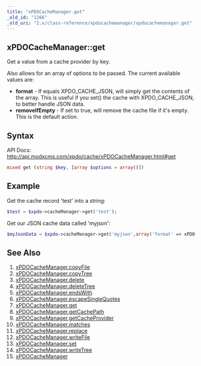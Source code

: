 ```yaml
---
title: "xPDOCacheManager.get"
_old_id: "1266"
_old_uri: "2.x/class-reference/xpdocachemanager/xpdocachemanager.get"
---
```


## xPDOCacheManager::get

Get a value from a cache provider by key.

Also allows for an array of options to be passed. The current available values are:

- **format** - If equals XPDO\_CACHE\_JSON, will simply get the contents of the array. This is useful if you set() the cache with XPDO\_CACHE\_JSON, to better handle JSON data.
- **removeIfEmpty** - If set to true, will remove the cache file if it's empty. This is the default action.

## Syntax

API Docs: <http://api.modxcms.com/xpdo/cache/xPDOCacheManager.html#get>

``` php 
mixed get (string $key, [array $options = array()])
```

## Example

Get the cache record 'test' into a string:

``` php 
$test = $xpdo->cacheManager->get('test');
```

Get our JSON cache data called 'myjson':

``` php 
$myJsonData = $xpdo->cacheManager->get('myjson',array('format' => xPDO::CACHE_JSON));
```

## See Also

1. [xPDOCacheManager.copyFile](extending-modx/xpdo/class-reference/xpdocachemanager/xpdocachemanager.copyfile)
2. [xPDOCacheManager.copyTree](extending-modx/xpdo/class-reference/xpdocachemanager/xpdocachemanager.copytree)
3. [xPDOCacheManager.delete](extending-modx/xpdo/class-reference/xpdocachemanager/xpdocachemanager.delete)
4. [xPDOCacheManager.deleteTree](extending-modx/xpdo/class-reference/xpdocachemanager/xpdocachemanager.deletetree)
5. [xPDOCacheManager.endsWith](extending-modx/xpdo/class-reference/xpdocachemanager/xpdocachemanager.endswith)
6. [xPDOCacheManager.escapeSingleQuotes](extending-modx/xpdo/class-reference/xpdocachemanager/xpdocachemanager.escapesinglequotes)
7. [xPDOCacheManager.get](extending-modx/xpdo/class-reference/xpdocachemanager/xpdocachemanager.get)
8. [xPDOCacheManager.getCachePath](extending-modx/xpdo/class-reference/xpdocachemanager/xpdocachemanager.getcachepath)
9. [xPDOCacheManager.getCacheProvider](extending-modx/xpdo/class-reference/xpdocachemanager/xpdocachemanager.getcacheprovider)
10. [xPDOCacheManager.matches](extending-modx/xpdo/class-reference/xpdocachemanager/xpdocachemanager.matches)
11. [xPDOCacheManager.replace](extending-modx/xpdo/class-reference/xpdocachemanager/xpdocachemanager.replace)
12. [xPDOCacheManager.writeFile](extending-modx/xpdo/class-reference/xpdocachemanager/xpdocachemanager.writefile)
13. [xPDOCacheManager.set](extending-modx/xpdo/class-reference/xpdocachemanager/xpdocachemanager.set)
14. [xPDOCacheManager.writeTree](extending-modx/xpdo/class-reference/xpdocachemanager/xpdocachemanager.writetree)
15. [xPDOCacheManager](extending-modx/xpdo/class-reference/xpdocachemanager "xPDOCacheManager")
